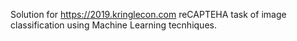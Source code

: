 Solution for https://2019.kringlecon.com reCAPTEHA task of image classification using Machine Learning tecnhiques.